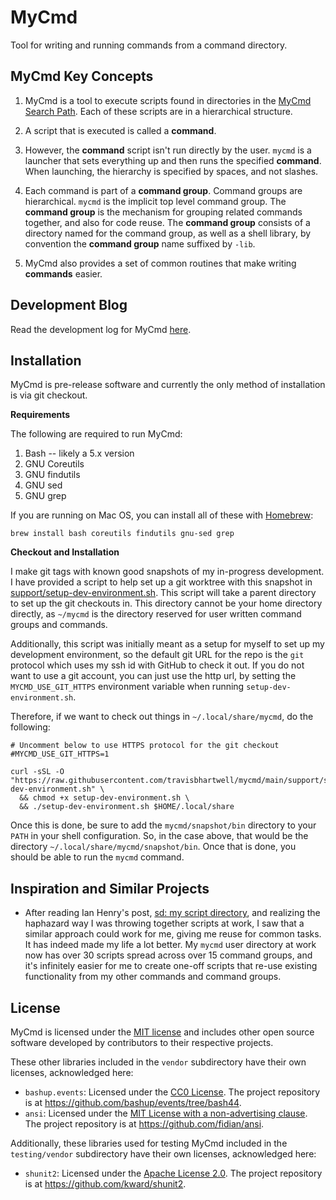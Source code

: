 # MyCmd

Tool for writing and running commands from a command directory.

## MyCmd Key Concepts

1. MyCmd is a tool to execute scripts found in directories in the [MyCmd Search Path](docs/mycmd-path.org). Each of these scripts are in a hierarchical structure.

2. A script that is executed is called a **command**. 

3. However, the **command** script isn't run directly by the user. `mycmd` is a launcher that sets everything up and then runs the specified **command**. When launching, the hierarchy is specified by spaces, and not slashes.

4. Each command is part of a **command group**. Command groups are hierarchical. `mycmd` is the implicit top level command group. The **command group** is the mechanism for grouping related commands together, and also for code reuse. The **command group** consists of a directory named for the command group, as well as a shell library, by convention the **command group** name suffixed by `-lib`. 

5. MyCmd also provides a set of common routines that make writing **commands** easier.

## Development Blog

Read the development log for MyCmd [here](https://iam.travishartwell.net/mycmd/).

## Installation

MyCmd is pre-release software and currently the only method of installation is via git checkout.

**Requirements**

The following are required to run MyCmd:

1. Bash -- likely a 5.x version
2. GNU Coreutils
3. GNU findutils
4. GNU sed
5. GNU grep

If you are running on Mac OS, you can install all of these with [Homebrew](https://brew.sh):

``` shell
brew install bash coreutils findutils gnu-sed grep
```

**Checkout and Installation**

I make git tags with known good snapshots of my in-progress development. I have provided a script to help set up a git worktree with this snapshot in [support/setup-dev-environment.sh](./support/setup-dev-environment.sh). This script will take a parent directory to set up the git checkouts in. This directory cannot be your home directory directly, as `~/mycmd` is the directory reserved for user written command groups and commands.

Additionally, this script was initially meant as a setup for myself to set up my development environment, so the default git URL for the repo is the `git` protocol which uses my ssh id with GitHub to check it out. If you do not want to use a git account, you can just use the http url, by setting the `MYCMD_USE_GIT_HTTPS` environment variable when running `setup-dev-environment.sh`.

Therefore, if we want to check out things in `~/.local/share/mycmd`, do the following:

``` shell
# Uncomment below to use HTTPS protocol for the git checkout
#MYCMD_USE_GIT_HTTPS=1

curl -sSL -O "https://raw.githubusercontent.com/travisbhartwell/mycmd/main/support/setup-dev-environment.sh" \
  && chmod +x setup-dev-environment.sh \
  && ./setup-dev-environment.sh $HOME/.local/share
```

Once this is done, be sure to add the `mycmd/snapshot/bin` directory to your `PATH` in your shell configuration. So, in the case above, that would be the directory `~/.local/share/mycmd/snapshot/bin`. Once that is done, you should be able to run the `mycmd` command.

## Inspiration and Similar Projects

* After reading Ian Henry's post, [sd: my script directory](https://ianthehenry.com/posts/sd-my-script-directory/), and realizing the haphazard way I was throwing together scripts at work, I saw that a similar approach could work for me, giving me reuse for common tasks. It has indeed made my life a lot better. My `mycmd` user directory at work now has over 30 scripts spread across over 15 command groups, and it's infinitely easier for me to create one-off scripts that re-use existing functionality from my other commands and command groups.

## License

MyCmd is licensed under the [MIT license](LICENSE.md) and includes other open source software developed by contributors to their respective projects.

These other libraries included in the `vendor` subdirectory have their own licenses, acknowledged here:
* `bashup.events`: Licensed under the [CC0 License](https://creativecommons.org/publicdomain/zero/1.0/). The project repository is at <https://github.com/bashup/events/tree/bash44>.
* `ansi`: Licensed under the [MIT License with a non-advertising clause](https://github.com/fidian/ansi/blob/master/LICENSE.md). The project repository is at <https://github.com/fidian/ansi>.

Additionally, these libraries used for testing MyCmd included in the `testing/vendor` subdirectory have their own licenses, acknowledged here:
* `shunit2`: Licensed under the [Apache License 2.0](https://github.com/kward/shunit2/blob/master/LICENSE). The project repository is at <https://github.com/kward/shunit2>.
